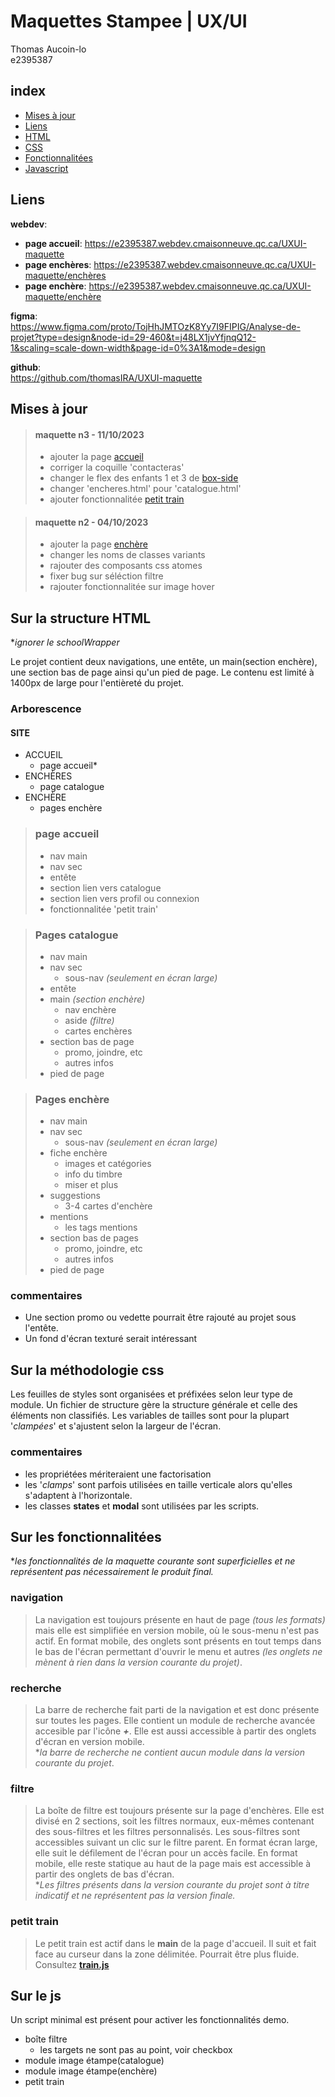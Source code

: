 
# Maquettes Stampee | UX/UI

Thomas Aucoin-lo  
e2395387

## index

* [Mises à jour](#mises-à-jour)
* [Liens](#liens)
* [HTML](#sur-la-structure-html)
* [CSS](#sur-la-méthodologie-css)
* [Fonctionnalitées](#sur-les-fonctionnalitées)
* [Javascript](#sur-le-js)

## Liens  

**webdev**:  
* **page accueil**: https://e2395387.webdev.cmaisonneuve.qc.ca/UXUI-maquette
* **page enchères**: https://e2395387.webdev.cmaisonneuve.qc.ca/UXUI-maquette/enchères
* **page enchère**: https://e2395387.webdev.cmaisonneuve.qc.ca/UXUI-maquette/enchère

**figma**:   
https://www.figma.com/proto/TojHhJMTOzK8Yy7I9FIPIG/Analyse-de-projet?type=design&node-id=29-460&t=j48LX1jvYfjnqQ12-1&scaling=scale-down-width&page-id=0%3A1&mode=design  

**github**:  
https://github.com/thomasIRA/UXUI-maquette  

## Mises à jour

> #### maquette n3 - 11/10/2023
> * ajouter la page [accueil](#page-accueil)
> * corriger la coquille 'contacteras'
> * changer le flex des enfants 1 et 3 de [box-side](./assets/style/components/box-side.css) 
> * changer 'encheres.html' pour 'catalogue.html'
> * ajouter fonctionnalitée [petit train](#petit-train)

> #### maquette n2 - 04/10/2023
> * ajouter la page [enchère](#pages-enchère) 
> * changer les noms de classes variants
> * rajouter des composants css atomes
> * fixer bug sur séléction filtre
> * rajouter fonctionnalitée sur image hover 



## Sur la structure HTML

**ignorer le schoolWrapper*  

Le projet contient deux navigations, une entête, un main(section enchère), une section bas de page ainsi qu'un pied de page. Le contenu est limité à 1400px de large pour l'entièreté du projet.

### Arborescence

#### SITE
* ACCUEIL
    * page accueil*
* ENCHÈRES
    * page catalogue
* ENCHÈRE
    * pages enchère

> ### page accueil
> * nav main  
> * nav sec  
> * entête
> * section lien vers catalogue
> * section lien vers profil ou connexion
> * fonctionnalitée 'petit train'

> ### Pages catalogue
> * nav main  
> * nav sec  
>   * sous-nav *(seulement en écran large)*  
> * entête
> * main *(section enchère)*  
>   * nav enchère  
>   * aside *(filtre)*  
>   * cartes enchères
> * section bas de page
>   * promo, joindre, etc  
>   * autres infos
> * pied de page

> ### Pages enchère
> * nav main  
> * nav sec  
>   * sous-nav *(seulement en écran large)*  
> * fiche enchère 
>   * images et catégories
>   * info du timbre
>   * miser et plus
> * suggestions
>   * 3-4 cartes d'enchère
> * mentions
>   * les tags mentions
> * section bas de pages
>   * promo, joindre, etc  
>   * autres infos
> * pied de page

### commentaires
* Une section promo ou vedette pourrait être rajouté au projet sous l'entête.  
* Un fond d'écran texturé serait intéressant  

## Sur la méthodologie css  

Les feuilles de styles sont organisées et préfixées selon leur type de module. Un fichier de structure gère la structure générale et celle des éléments non classifiés. Les variables de tailles sont pour la plupart '*clampées*' et s'ajustent selon la largeur de l'écran. 

### commentaires

* les propriétées mériteraient une factorisation  
* les '*clamps*' sont parfois utilisées en taille verticale alors qu'elles s'adaptent à l'horizontale.  
* les classes **states** et **modal** sont utilisées par les scripts.

## Sur les fonctionnalitées

**les fonctionnalités de la maquette courante sont superficielles et ne représentent pas nécessairement le produit final.* 

### navigation

> La navigation est toujours présente en haut de page *(tous les formats)* mais elle est simplifiée en version mobile, où le sous-menu n'est pas actif. En format mobile, des onglets sont présents en tout temps dans le bas de l'écran permettant d'ouvrir le menu et autres *(les onglets ne mènent à rien dans la version courante  du projet)*.

### recherche

> La barre de recherche fait parti de la navigation et est donc présente sur toutes les pages. Elle contient un module de recherche avancée accesible par l'icône ***+***. Elle est aussi accessible à partir des onglets d'écran en version mobile.  
**la barre de recherche ne contient aucun module dans la version courante du projet*.

### filtre

> La boîte de filtre est toujours présente sur la page d'enchères. Elle est divisé en 2 sections, soit les filtres normaux, eux-mêmes contenant des sous-filtres et les filtres personnalisés. Les sous-filtres sont accessibles suivant un clic sur le filtre parent. En format écran large, elle suit le défilement de l'écran pour un accès facile. En format mobile, elle reste statique au haut de la page mais est accessible à partir des onglets de bas d'écran.  
**Les filtres présents dans la version courante du projet sont à titre indicatif et ne représentent pas la version finale.*

### petit train

> Le petit train est actif dans le **main** de la page d'accueil. Il suit et fait face au curseur dans la zone délimitée. Pourrait être plus fluide. Consultez **[train.js](./assets/script/class/Train.js)**


## Sur le js

Un script minimal est présent pour activer les fonctionnalités demo.

* boîte filtre  
    * les targets ne sont pas au point, voir checkbox
* module image étampe(catalogue)
* module image étampe(enchère)
* petit train